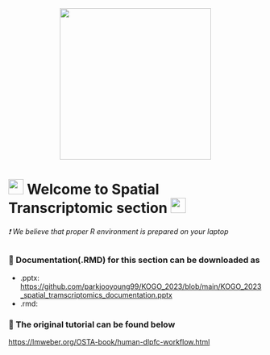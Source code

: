 <div id="header" align="center">
  <img src="https://media.giphy.com/media/VekcnHOwOI5So/giphy.gif" width="300"/>
</div>

<h1>
  <img src="https://media.giphy.com/media/hvRJCLFzcasrR4ia7z/giphy.gif" width="30px"/>
   Welcome to Spatial Transcriptomic section 
  <img src="https://media.giphy.com/media/hvRJCLFzcasrR4ia7z/giphy.gif" width="30px"/>
</h1>

 ###### :exclamation: We believe that proper R environment is prepared on your laptop 





### :open_book: Documentation(.RMD) for this section can be downloaded as
* .pptx:  https://github.com/parkjooyoung99/KOGO_2023/blob/main/KOGO_2023_spatial_tramscriptomics_documentation.pptx
* .rmd: 

### :open_book: The original tutorial can be found below
https://lmweber.org/OSTA-book/human-dlpfc-workflow.html
